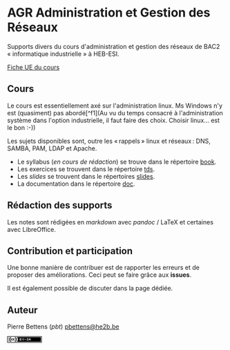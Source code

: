 # AGR Administration et Gestion des Réseaux

Supports divers du cours d'administration et gestion des réseaux de BAC2
«&nbsp;informatique industrielle&nbsp;» à HEB-ESI.

[Fiche UE du cours](https://horaires.esi-bru.be/he2besi-web/online/cours/ac2021_agri4_agr.html)

## Cours

Le cours est essentiellement axé sur l'administration linux. Ms Windows n'y est
(quasiment) pas abordé[^f1](Au vu du temps consacré à l'administration système dans l'option industrielle, il faut faire des choix. Choisir linux… est le bon :-)) 

Les sujets disponibles sont, outre les « rappels » linux et réseaux : DNS, SAMBA, PAM, LDAP et Apache.  

- Le syllabus (_en cours de rédaction_) se trouve dans le répertoire [book](notes/book).
- Les exercices se trouvent dans le répertoire [tds](tds). 
- Les _slides_ se trouvent dans le répertoires [slides](slides).
- La documentation dans le répertoire [doc](doc). 


## Rédaction des supports

Les notes sont rédigées en _markdown_ avec _pandoc_ / LaTeX et certaines avec LibreOffice. 

## Contribution et participation

Une bonne manière de contribuer est de rapporter les erreurs et de proposer des améliorations. Ceci peut se faire grâce aux **issues**. 

Il est également possible de discuter dans la page dédiée. 

## Auteur

Pierre Bettens (_pbt_) <pbettens@he2b.be>



[![CC](cc-by-sa.png)](http://creativecommons.org/licenses/by-sa/4.0/deed.fr)

